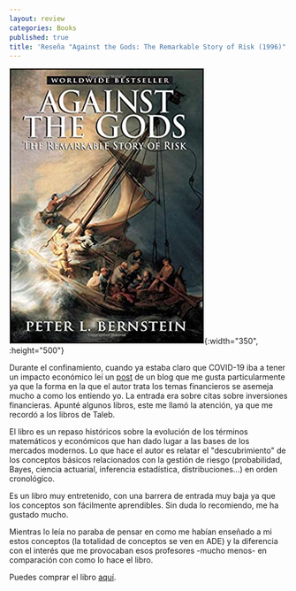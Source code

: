 ```yaml
---
layout: review
categories: Books
published: true
title: 'Reseña "Against the Gods: The Remarkable Story of Risk (1996)"'
---
```

![](/assets/againstthegodstheremarkablestoryofrisk.jpg){:width="350", :height="500"}

Durante el confinamiento, cuando ya estaba claro que COVID-19 iba a tener un impacto económico leí un [post](https://ofdollarsanddata.com/investment-quotes/) de un blog que me gusta particularmente ya que la forma en la que el autor trata los temas financieros se asemeja mucho a como los entiendo yo. La entrada era sobre citas sobre inversiones financieras. Apunté algunos libros, este me llamó la atención, ya que me recordó a los libros de Taleb.

El libro es un repaso históricos sobre la evolución de los términos matemáticos y económicos que han dado lugar a las bases de los mercados modernos. Lo que hace el autor es relatar el "descubrimiento" de los conceptos básicos relacionados con la gestión de riesgo (probabilidad, Bayes, ciencia actuarial, inferencia estadística, distribuciones...) en orden cronológico.

Es un libro muy entretenido, con una barrera de entrada muy baja ya que los conceptos son fácilmente aprendibles. Sin duda lo recomiendo, me ha gustado mucho.

Mientras lo leía no paraba de pensar en como me habían enseñado a mi estos conceptos (la totalidad de conceptos se ven en ADE) y la diferencia con el interés que me provocaban esos profesores -mucho menos- en comparación con como lo hace el libro.

Puedes comprar el libro [aquí](https://amazon.es/dp/0471295639).
